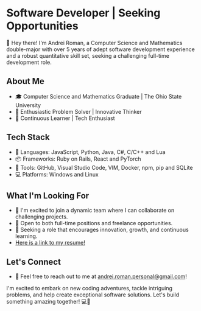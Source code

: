 # Software Developer | Seeking Opportunities

👋 Hey there! I'm Andrei Roman, a Computer Science and Mathematics double-major with over 5 years of adept software development experience and a robust quantitative skill set, seeking a challenging full-time development role.

## About Me
- 🎓 Computer Science and Mathematics Graduate | The Ohio State University
- 🌟 Enthusiastic Problem Solver | Innovative Thinker
- 🚀 Continuous Learner | Tech Enthusiast

## Tech Stack
- 🔧 Languages: JavaScript, Python, Java, C#, C/C++ and Lua
- 📦 Frameworks: Ruby on Rails, React and PyTorch
- 🧰 Tools: GitHub, Visual Studio Code, VIM, Docker, npm, pip and SQLite
- 💻 Platforms: Windows and Linux

## What I'm Looking For
- 🌱 I'm excited to join a dynamic team where I can collaborate on challenging projects.
- 🚀 Open to both full-time positions and freelance opportunities.
- 💼 Seeking a role that encourages innovation, growth, and continuous learning.
- [Here is a link to my resume!](resume.pdf)

## Let's Connect
- 📧 Feel free to reach out to me at andrei.roman.personal@gmail.com!

I'm excited to embark on new coding adventures, tackle intriguing problems, and help create exceptional software solutions. Let's build something amazing together! 💻🚀
